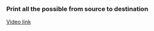### __Print all the possible from source to destination__
[Video link](https://www.youtube.com/watch?v=_QPrHo88mAc)
